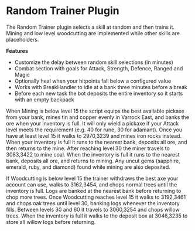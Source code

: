 # Random Trainer Plugin

The Random Trainer plugin selects a skill at random and then trains it.  Mining and low level woodcutting are implemented while other skills are placeholders.

**Features**

* Customize the delay between random skill selections (in minutes)
* Combat section with goals for Attack, Strength, Defence, Ranged and Magic
* Optionally heal when your hitpoints fall below a configured value
* Works with BreakHandler to idle at a bank three minutes before a break
* Before each new task the bot deposits the entire inventory so it starts with an empty backpack

When Mining is below level 15 the script equips the best available pickaxe from your bank, mines tin and copper evenly in Varrock East, and banks the ore when your inventory is full.  It will only wield a pickaxe if your Attack level meets the requirement (e.g. 40 for rune, 30 for adamant). Once you have at least level 15 it walks to 2970,3239 and mines iron rocks instead.  When your inventory is full it runs to the nearest bank, deposits all ore, and then returns to the mine. After reaching level 30 the miner travels to 3083,3422 to mine coal. When the inventory is full it runs to the nearest bank, deposits all ore, and returns to mining.  Any uncut gems (sapphire, emerald, ruby, and diamond) found while mining are also deposited.

If Woodcutting is below level 15 the trainer withdraws the best axe your account can use, walks to 3162,3454, and chops normal trees until the inventory is full. Logs are banked at the nearest bank before returning to chop more trees. Once Woodcutting reaches level 15 it walks to 3192,3461 and chops oak trees until level 30, banking logs whenever the inventory fills. Between levels 30 and 60 it travels to 3060,3254 and chops willow trees. When the inventory is full it walks to the deposit box at 3046,3235 to store all willow logs before returning.
